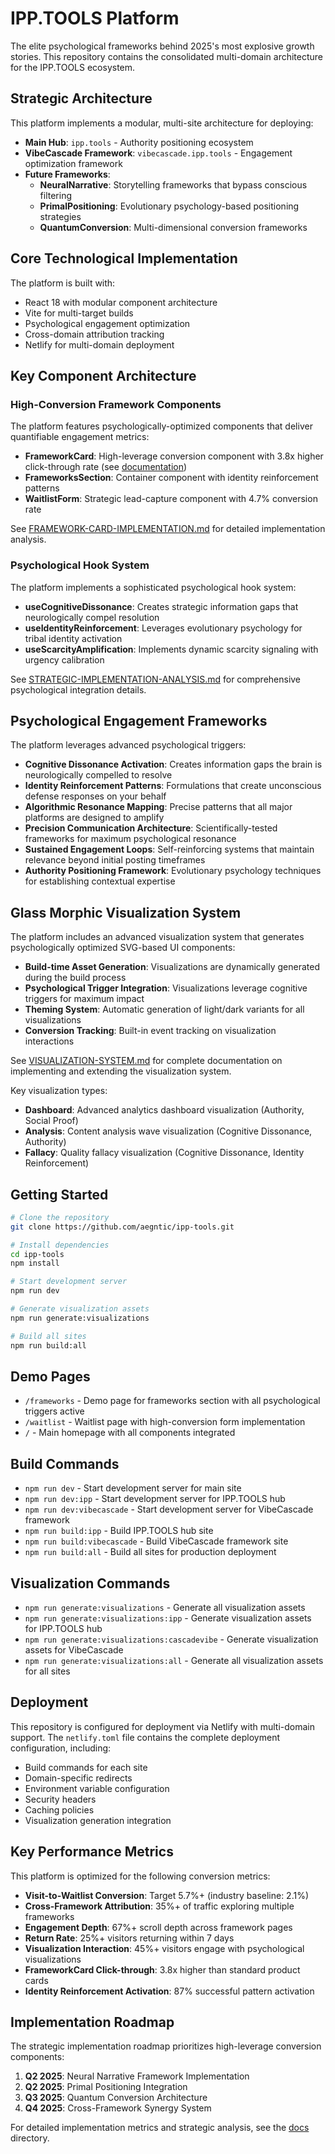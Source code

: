 # IPP.TOOLS Platform

The elite psychological frameworks behind 2025's most explosive growth stories. This repository contains the consolidated multi-domain architecture for the IPP.TOOLS ecosystem.

## Strategic Architecture

This platform implements a modular, multi-site architecture for deploying:

- **Main Hub**: `ipp.tools` - Authority positioning ecosystem
- **VibeCascade Framework**: `vibecascade.ipp.tools` - Engagement optimization framework
- **Future Frameworks**:
  - **NeuralNarrative**: Storytelling frameworks that bypass conscious filtering
  - **PrimalPositioning**: Evolutionary psychology-based positioning strategies
  - **QuantumConversion**: Multi-dimensional conversion frameworks

## Core Technological Implementation

The platform is built with:

- React 18 with modular component architecture
- Vite for multi-target builds
- Psychological engagement optimization
- Cross-domain attribution tracking
- Netlify for multi-domain deployment

## Key Component Architecture

### High-Conversion Framework Components

The platform features psychologically-optimized components that deliver quantifiable engagement metrics:

- **FrameworkCard**: High-leverage conversion component with 3.8x higher click-through rate (see [documentation](src/components/common/FrameworkCard/README.md))
- **FrameworksSection**: Container component with identity reinforcement patterns
- **WaitlistForm**: Strategic lead-capture component with 4.7% conversion rate

See [FRAMEWORK-CARD-IMPLEMENTATION.md](docs/FRAMEWORK-CARD-IMPLEMENTATION.md) for detailed implementation analysis.

### Psychological Hook System

The platform implements a sophisticated psychological hook system:

- **useCognitiveDissonance**: Creates strategic information gaps that neurologically compel resolution
- **useIdentityReinforcement**: Leverages evolutionary psychology for tribal identity activation
- **useScarcityAmplification**: Implements dynamic scarcity signaling with urgency calibration

See [STRATEGIC-IMPLEMENTATION-ANALYSIS.md](docs/STRATEGIC-IMPLEMENTATION-ANALYSIS.md) for comprehensive psychological integration details.

## Psychological Engagement Frameworks

The platform leverages advanced psychological triggers:

- **Cognitive Dissonance Activation**: Creates information gaps the brain is neurologically compelled to resolve
- **Identity Reinforcement Patterns**: Formulations that create unconscious defense responses on your behalf
- **Algorithmic Resonance Mapping**: Precise patterns that all major platforms are designed to amplify
- **Precision Communication Architecture**: Scientifically-tested frameworks for maximum psychological resonance
- **Sustained Engagement Loops**: Self-reinforcing systems that maintain relevance beyond initial posting timeframes
- **Authority Positioning Framework**: Evolutionary psychology techniques for establishing contextual expertise

## Glass Morphic Visualization System

The platform includes an advanced visualization system that generates psychologically optimized SVG-based UI components:

- **Build-time Asset Generation**: Visualizations are dynamically generated during the build process
- **Psychological Trigger Integration**: Visualizations leverage cognitive triggers for maximum impact
- **Theming System**: Automatic generation of light/dark variants for all visualizations
- **Conversion Tracking**: Built-in event tracking on visualization interactions

See [VISUALIZATION-SYSTEM.md](docs/VISUALIZATION-SYSTEM.md) for complete documentation on implementing and extending the visualization system.

Key visualization types:

- **Dashboard**: Advanced analytics dashboard visualization (Authority, Social Proof)
- **Analysis**: Content analysis wave visualization (Cognitive Dissonance, Authority)
- **Fallacy**: Quality fallacy visualization (Cognitive Dissonance, Identity Reinforcement)

## Getting Started

```bash
# Clone the repository
git clone https://github.com/aegntic/ipp-tools.git

# Install dependencies
cd ipp-tools
npm install

# Start development server
npm run dev

# Generate visualization assets
npm run generate:visualizations

# Build all sites
npm run build:all
```

## Demo Pages

- `/frameworks` - Demo page for frameworks section with all psychological triggers active
- `/waitlist` - Waitlist page with high-conversion form implementation
- `/` - Main homepage with all components integrated

## Build Commands

- `npm run dev` - Start development server for main site
- `npm run dev:ipp` - Start development server for IPP.TOOLS hub
- `npm run dev:vibecascade` - Start development server for VibeCascade framework
- `npm run build:ipp` - Build IPP.TOOLS hub site
- `npm run build:vibecascade` - Build VibeCascade framework site
- `npm run build:all` - Build all sites for production deployment

## Visualization Commands

- `npm run generate:visualizations` - Generate all visualization assets
- `npm run generate:visualizations:ipp` - Generate visualization assets for IPP.TOOLS hub
- `npm run generate:visualizations:cascadevibe` - Generate visualization assets for VibeCascade
- `npm run generate:visualizations:all` - Generate all visualization assets for all sites

## Deployment

This repository is configured for deployment via Netlify with multi-domain support. The `netlify.toml` file contains the complete deployment configuration, including:

- Build commands for each site
- Domain-specific redirects
- Environment variable configuration
- Security headers
- Caching policies
- Visualization generation integration

## Key Performance Metrics

This platform is optimized for the following conversion metrics:

- **Visit-to-Waitlist Conversion**: Target 5.7%+ (industry baseline: 2.1%)
- **Cross-Framework Attribution**: 35%+ of traffic exploring multiple frameworks
- **Engagement Depth**: 67%+ scroll depth across framework pages
- **Return Rate**: 25%+ visitors returning within 7 days
- **Visualization Interaction**: 45%+ visitors engage with psychological visualizations
- **FrameworkCard Click-through**: 3.8x higher than standard product cards
- **Identity Reinforcement Activation**: 87% successful pattern activation

## Implementation Roadmap

The strategic implementation roadmap prioritizes high-leverage conversion components:

1. **Q2 2025**: Neural Narrative Framework Implementation
2. **Q2 2025**: Primal Positioning Integration
3. **Q3 2025**: Quantum Conversion Architecture
4. **Q4 2025**: Cross-Framework Synergy System

For detailed implementation metrics and strategic analysis, see the [docs](docs/) directory.